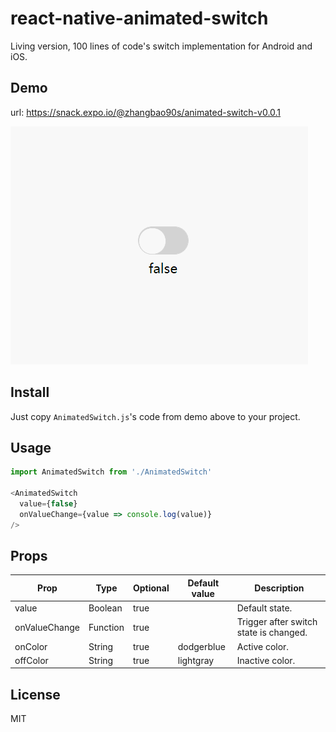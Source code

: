 # react-native-animated-switch

Living version, 100 lines of code's switch implementation for Android and iOS.

## Demo

url: https://snack.expo.io/@zhangbao90s/animated-switch-v0.0.1

![React Native Animated Switch](./animated-switch.gif)

## Install

Just copy `AnimatedSwitch.js`'s code from demo above to your project.

## Usage

```js
import AnimatedSwitch from './AnimatedSwitch'

<AnimatedSwitch
  value={false}
  onValueChange={value => console.log(value)}
/>
```

## Props

| Prop          | Type     | Optional | Default value | Description                            |
| ------------- | -------- | -------- | ------------- | -------------------------------------- |
| value         | Boolean  | true     |               | Default state.                         |
| onValueChange | Function | true     |               | Trigger after switch state is changed. |
| onColor       | String   | true     | dodgerblue    | Active color.                          |
| offColor      | String   | true     | lightgray     | Inactive color.                        |

## License

MIT
